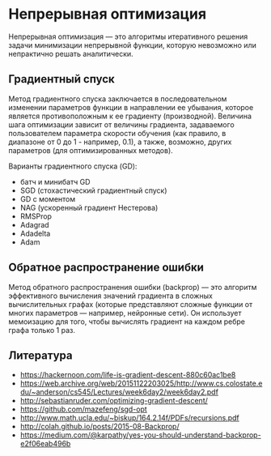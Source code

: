 # Непрерывная оптимизация

Непрерывная оптимизация — это алгоритмы итеративного решения задачи минимизации непрерывной функции, которую невозможно или непрактично решать аналитически.

## Градиентный спуск

Метод градиентного спуска заключается в последовательном изменении параметров функции в направлении ее убывания, которое является противоположным к ее градиенту (производной). Величина шага оптимизации зависит от величины градиента, задаваемого пользователем параметра скорости обучения (как правило, в диапазоне от 0 до 1 - например, 0.1), а также, возможно, других параметров (для оптимизированных методов).

Варианты градиентного спуска (GD):

- батч и минибатч GD
- SGD (стохастический градиентный спуск)
- GD с моментом
- NAG (ускоренный градиент Нестерова)
- RMSProp
- Adagrad
- Adadelta
- Adam

## Обратное распространение ошибки

Метод обратного распространения ошибки (backprop) — это алгоритм эффективного вычисления значений градиента в сложных вычислительных графах (которые представляют сложные функции от многих параметров — например, нейронные сети). Он использует мемоизацию для того, чтобы вычислять градиент на каждом ребре графа только 1 раз.


## Литература

- https://hackernoon.com/life-is-gradient-descent-880c60ac1be8
- https://web.archive.org/web/20151122203025/http://www.cs.colostate.edu/~anderson/cs545/Lectures/week6day2/week6day2.pdf
- http://sebastianruder.com/optimizing-gradient-descent/
- https://github.com/mazefeng/sgd-opt
- http://www.math.ucla.edu/~biskup/164.2.14f/PDFs/recursions.pdf
- http://colah.github.io/posts/2015-08-Backprop/
- https://medium.com/@karpathy/yes-you-should-understand-backprop-e2f06eab496b
